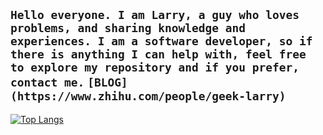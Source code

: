``Hello everyone. I am Larry, a guy who loves problems, and sharing knowledge and experiences. I am a software developer, so if there is anything I can help with, feel free to explore my repository and if you prefer, contact me.``
``[BLOG](https://www.zhihu.com/people/geek-larry) ``
---

[![Top Langs](https://github-readme-stats.vercel.app/api/top-langs/?username=geek-larry&layout=compact)](https://github.com/geek-larry/github-readme-stats)
